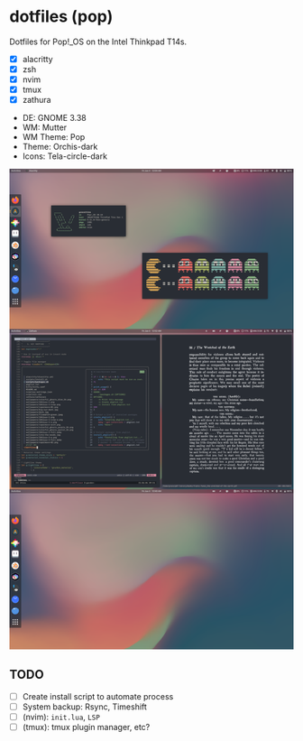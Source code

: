 # dotfiles (pop)

Dotfiles for Pop!_OS on the Intel Thinkpad T14s.

* [X] alacritty
* [X] zsh
* [X] nvim
* [X] tmux
* [X] zathura
* DE: GNOME 3.38
* WM: Mutter
* WM Theme: Pop
* Theme: Orchis-dark
* Icons: Tela-circle-dark

![](./screenshots/screenshot-stitch.png)

## TODO

* [ ] Create install script to automate process
* [ ] System backup: Rsync, Timeshift
* [ ] (nvim): `init.lua`, `LSP`
* [ ] (tmux): tmux plugin manager, etc?
